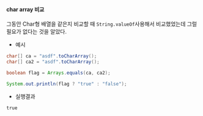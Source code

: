 #### char array 비교

그동안 Char형 배열을 같은지 비교할 때 `String.valueOf`사용해서 비교했었는데 그럴 필요가 없다는 것을 알았다.

* 예시
```java
char[] ca = "asdf".toCharArray();
char[] ca2 = "asdf".toCharArray();

boolean flag = Arrays.equals(ca, ca2);

System.out.println(flag ? "true" : "false");
```

* 실행결과
```
true
```